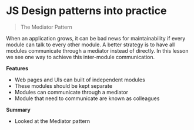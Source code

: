 # JS Design patterns into practice

> The Mediator Pattern

When an application grows, it can be bad news for maintainability if every module can talk to every other module. A better strategy is to have all modules communicate through a mediator instead of directly. In this lesson we see one way to achieve this inter-module communication.


**Features**

* Web pages and UIs can built of independent modules
* These modules should be kept separate
* Modules can communicate through a mediator
* Module that need to communicate are known as colleagues 


**Summary**

* Looked at the Mediator pattern


